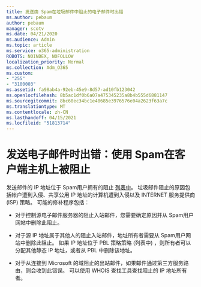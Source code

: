 ```yaml
---
title: 发送由 Spam在垃圾邮件中阻止的电子邮件时出错
ms.author: pebaum
author: pebaum
manager: scotv
ms.date: 04/21/2020
ms.audience: Admin
ms.topic: article
ms.service: o365-administration
ROBOTS: NOINDEX, NOFOLLOW
localization_priority: Normal
ms.collection: Adm_O365
ms.custom:
- "255"
- "3100003"
ms.assetid: fa98ab4a-92eb-45e9-8d57-ad10fb123042
ms.openlocfilehash: 8b5ac1df0b6a07a475345235a8b4b555d6881147
ms.sourcegitcommit: 8bc60ec34bc1e40685e3976576e04a2623f63a7c
ms.translationtype: MT
ms.contentlocale: zh-CN
ms.lasthandoff: 04/15/2021
ms.locfileid: "51813714"
---
```

# <a name="error-sending-email-client-host-blocked-using-spamhaus"></a>发送电子邮件时出错：使用 Spam在客户端主机上被阻止

发送邮件的 IP 地址位于 Spam用户拥有的阻止 [列表中](https://go.microsoft.com/fwlink/p/?linkid=123245)。 垃圾邮件阻止的原因包括帐户遭到入侵、共享公用 IP 地址的计算机遭到入侵以及 INTERNET 服务提供商 (ISP) 策略。 可能的修补程序包括：
  
- 对于控制源电子邮件服务器的阻止入站邮件，您需要确定原因并从 Spam用户网站中删除此阻止。

- 对于源 IP 地址属于其他人的阻止入站邮件，地址所有者需要从 Spam用户网站中删除此阻止。 如果 IP 地址位于 PBL 策略策略 (列表中) ，则所有者可以分配其他静态 IP 地址，或者从 PBL 中删除该地址。

- 对于从连接到 Microsoft 的域阻止的出站邮件，如果邮件通过第三方服务路由，则会收到此错误。 可以使用 WHOIS 查找工具查找阻止的 IP 地址所有者。
